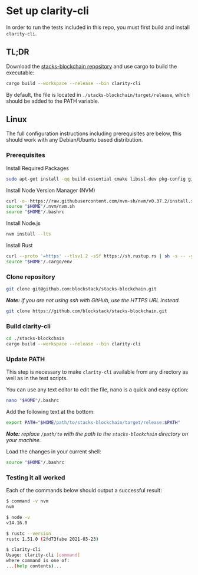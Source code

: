 # Set up clarity-cli

In order to run the tests included in this repo, you must first build and install `clarity-cli`.

## TL;DR

Download the [stacks-blockchain repository](https://github.com/blockstack/stacks-blockchain) and use cargo to build the executable:

```bash
cargo build --workspace --release --bin clarity-cli
```

By default, the file is located in `./stacks-blockchain/target/release`, which should be added to the PATH variable.

## Linux

The full configuration instructions including prerequisites are below, this should work with any Debian/Ubuntu based distribution.

### Prerequisites

Install Required Packages

```bash
sudo apt-get install -qq build-essential cmake libssl-dev pkg-config git
```

Install Node Version Manager (NVM)

```bash
curl -o- https://raw.githubusercontent.com/nvm-sh/nvm/v0.37.2/install.sh | bash
source "$HOME"/.nvm/nvm.sh
source "$HOME"/.bashrc
```

Install Node.js

```bash
nvm install --lts
```

Install Rust

```bash
curl --proto '=https' --tlsv1.2 -sSf https://sh.rustup.rs | sh -s -- -y
source "$HOME"/.cargo/env
```

### Clone repository

```bash
git clone git@github.com:blockstack/stacks-blockchain.git
```

***Note:** if you are not using ssh with GitHub, use the HTTPS URL instead.*

```bash
git clone https://github.com/blockstack/stacks-blockchain.git
```

### Build clarity-cli

```bash
cd ./stacks-blockchain
cargo build --workspace --release --bin clarity-cli
```

### Update PATH

This step is necessary to make `clarity-cli` available from any directory as well as in the test scripts.

You can use any text editor to edit the file, nano is a quick and easy option:

```bash
nano "$HOME"/.bashrc
```

Add the following text at the bottom:

```bash
export PATH="$HOME/path/to/stacks-blockchain/target/release:$PATH"
```

***Note:** replace `/path/to` with the path to the `stacks-blockchain` directory on your machine.*

Load the changes in your current shell:

```bash
source "$HOME"/.bashrc
```

### Testing it all worked

Each of the commands below should output a successful result:

```bash
$ command -v nvm
nvm

$ node -v
v14.16.0

$ rustc --version
rustc 1.51.0 (2fd73fabe 2021-03-23)

$ clarity-cli
Usage: clarity-cli [command]
where command is one of:
...(help contents)...
```
